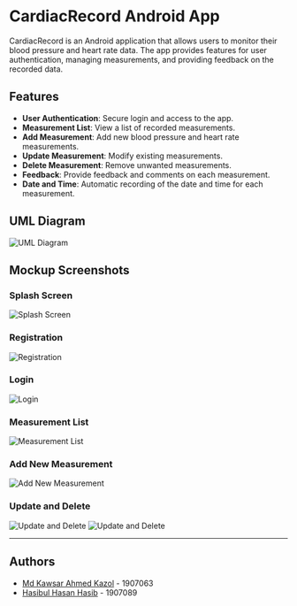 # CardiacRecord Android App

CardiacRecord is an Android application that allows users to monitor their blood pressure and heart rate data. The app provides features for user authentication, managing measurements, and providing feedback on the recorded data.

## Features

- **User Authentication**: Secure login and access to the app.
- **Measurement List**: View a list of recorded measurements.
- **Add Measurement**: Add new blood pressure and heart rate measurements.
- **Update Measurement**: Modify existing measurements.
- **Delete Measurement**: Remove unwanted measurements.
- **Feedback**: Provide feedback and comments on each measurement.
- **Date and Time**: Automatic recording of the date and time for each measurement.

## UML Diagram

![UML Diagram](https://github.com/Hasib305/FinalCardiac/blob/master/kazolUml.png)

## Mockup Screenshots

### Splash Screen
![Splash Screen](https://github.com/Hasib305/FinalCardiac/blob/master/splash.png)

### Registration
![Registration](https://github.com/Hasib305/FinalCardiac/blob/master/1.png)

### Login
![Login](https://github.com/Hasib305/FinalCardiac/blob/master/2.png)

### Measurement List
![Measurement List](https://github.com/Hasib305/FinalCardiac/blob/master/listview.png)

### Add New Measurement
![Add New Measurement](https://github.com/Hasib305/FinalCardiac/blob/master/add%20data.png)

### Update and Delete
![Update and Delete](https://github.com/Hasib305/FinalCardiac/blob/master/flying-iphone-12-mockup.png)
![Update and Delete](https://github.com/Hasib305/FinalCardiac/blob/master/flying-iphone-12-mockup%20(1).png)

***
## Authors

- [Md Kawsar Ahmed Kazol](https://github.com/kazol196295) - 1907063
- [Hasibul Hasan Hasib](https://github.com/Hasib305) - 1907089


